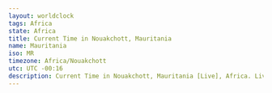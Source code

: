 ```yaml
---
layout: worldclock
tags: Africa
state: Africa
title: Current Time in Nouakchott, Mauritania
name: Mauritania
iso: MR
timezone: Africa/Nouakchott
utc: UTC -00:16
description: Current Time in Nouakchott, Mauritania [Live], Africa. Live update now time in Nouakchott, timezone Africa/Nouakchott, UTC -00:16, Country ISO code & Current Local Time.
---
```


